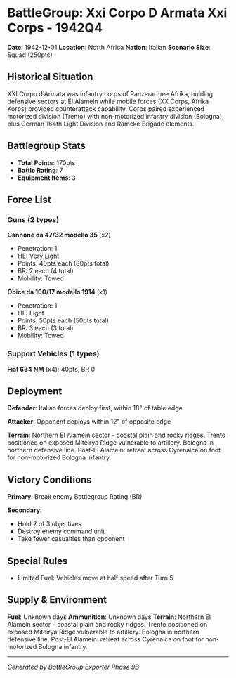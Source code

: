 # BattleGroup: Xxi Corpo D Armata Xxi Corps - 1942Q4

**Date**: 1942-12-01
**Location**: North Africa
**Nation**: Italian
**Scenario Size**: Squad (250pts)

## Historical Situation

XXI Corpo d'Armata was infantry corps of Panzerarmee Afrika, holding defensive sectors at El Alamein while mobile forces (XX Corps, Afrika Korps) provided counterattack capability. Corps paired experienced motorized division (Trento) with non-motorized infantry division (Bologna), plus German 164th Light Division and Ramcke Brigade elements.

## Battlegroup Stats

- **Total Points**: 170pts
- **Battle Rating**: 7
- **Equipment Items**: 3

## Force List

### Guns (2 types)

**Cannone da 47/32 modello 35** (x2)
- Penetration: 1
- HE: Very Light
- Points: 40pts each (80pts total)
- BR: 2 each (4 total)
- Mobility: Towed

**Obice da 100/17 modello 1914** (x1)
- Penetration: 1
- HE: Light
- Points: 50pts each (50pts total)
- BR: 3 each (3 total)
- Mobility: Towed

### Support Vehicles (1 types)

**Fiat 634 NM** (x4): 40pts, BR 0

## Deployment

**Defender**: Italian forces deploy first, within 18" of table edge

**Attacker**: Opponent deploys within 12" of opposite edge

**Terrain**: Northern El Alamein sector - coastal plain and rocky ridges. Trento positioned on exposed Miteirya Ridge vulnerable to artillery. Bologna in northern defensive line. Post-El Alamein: retreat across Cyrenaica on foot for non-motorized Bologna infantry.

## Victory Conditions

**Primary**: Break enemy Battlegroup Rating (BR)

**Secondary**:
- Hold 2 of 3 objectives
- Destroy enemy command unit
- Take fewer casualties than opponent

## Special Rules

- Limited Fuel: Vehicles move at half speed after Turn 5

## Supply & Environment

**Fuel**: Unknown days
**Ammunition**: Unknown days
**Terrain**: Northern El Alamein sector - coastal plain and rocky ridges. Trento positioned on exposed Miteirya Ridge vulnerable to artillery. Bologna in northern defensive line. Post-El Alamein: retreat across Cyrenaica on foot for non-motorized Bologna infantry.

---

*Generated by BattleGroup Exporter Phase 9B*
